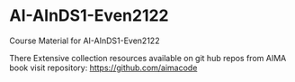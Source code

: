 # AI-AInDS1-Even2122
Course Material for AI-AInDS1-Even2122

There Extensive collection resources available on git hub repos from AIMA book visit repository: https://github.com/aimacode

